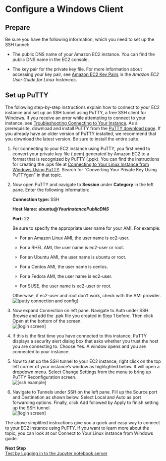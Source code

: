 # Configure a Windows Client<a name="setup-jupyter-configure-client-windows"></a>

## Prepare<a name="setup-jupyter-configure-client-prepare"></a>

Be sure you have the following information, which you need to set up the SSH tunnel:

+ The public DNS name of your Amazon EC2 instance\. You can find the public DNS name in the EC2 console\. 

+ The key pair for the private key file\. For more information about accessing your key pair, see [Amazon EC2 Key Pairs](http://docs.aws.amazon.com/AWSEC2/latest/UserGuide/ec2-key-pairs.html) in the *Amazon EC2 User Guide for Linux Instances*\. 

## Set up PuTTY<a name="setup-jupyter-win"></a>

The following step\-by\-step instructions explain how to connect to your EC2 instance and set up an SSH tunnel using PuTTY, a free SSH client for Windows\. If you receive an error while attempting to connect to your instance, see [Troubleshooting Connecting to Your Instance](http://docs.aws.amazon.com/AWSEC2/latest/UserGuide/TroubleshootingInstancesConnecting.html)\. As a prerequisite, download and install PuTTY from the [PuTTY download page](https://www.chiark.greenend.org.uk/~sgtatham/putty/)\. If you already have an older version of PuTTY installed, we recommend that you download the latest version\. Be sure to install the entire suite\.

1. For connecting to your EC2 instance using PuTTY, you first need to convert your private key file \(\.pem\) generated by Amazon EC2 to a format that is recognized by PuTTY \(\.ppk\)\. You can find the instructions for creating the \.ppk file at [Connecting to Your Linux Instance from Windows Using PuTTY](http://docs.aws.amazon.com/AWSEC2/latest/UserGuide/putty.html)\. Search for “Converting Your Private Key Using PuTTYgen” in that topic\.

1. Now open PuTTY and navigate to **Session** under **Category** in the left pane\. Enter the following information:

   **Connection type:** SSH

   **Host Name:** **ubuntu@*YourInstancePublicDNS***

   **Port:** 22

   Be sure to specify the appropriate user name for your AMI\. For example:

   + For an Amazon Linux AMI, the user name is ec2\-user\.

   + For a RHEL AMI, the user name is ec2\-user or root\.

   + For an Ubuntu AMI, the user name is ubuntu or root\.

   + For a Centos AMI, the user name is centos\.

   + For a Fedora AMI, the user name is ec2\-user\.

   + For SUSE, the user name is ec2\-user or root\.

   Otherwise, if ec2\-user and root don't work, check with the AMI provider\.  
![\[putty connection and config\]](http://docs.aws.amazon.com/dlami/latest/devguide/images/putty-connection.png)

1. Now expand Connection on left pane\. Navigate to Auth under SSH\. Browse and add the \.ppk file you created in Step 1 before\. Then click Open at the bottom of the screen\.  
![\[login screen\]](http://docs.aws.amazon.com/dlami/latest/devguide/images/putty-auth.png)

1. If this is the first time you have connected to this instance, PuTTY displays a security alert dialog box that asks whether you trust the host you are connecting to\. Choose Yes\. A window opens and you are connected to your instance\. 

1. Now to set up the SSH tunnel to your EC2 instance, right click on the top left corner of your instance’s window as highlighted below\. It will open a dropdown menu\. Select Change Settings from the menu to bring up PuTTY Reconfiguration screen\.  
![\[ssh example\]](http://docs.aws.amazon.com/dlami/latest/devguide/images/ssh.png)

1. Navigate to Tunnels under SSH on the left pane\. Fill up the Source port and Destination as shown below\. Select Local and Auto as port forwarding options\. Finally, click Add followed by Apply to finish setting up the SSH tunnel\.  
![\[login screen\]](http://docs.aws.amazon.com/dlami/latest/devguide/images/ssh-tunnels.png)

The above simplified instructions give you a quick and easy way to connect to your EC2 instance using PuTTY\. If you want to learn more about the topic, you can look at our Connect to Your Linux instance from Windows guide\.

**Next Step**  
[Test by Logging in to the Jupyter notebook server](setup-jupyter-login.md)